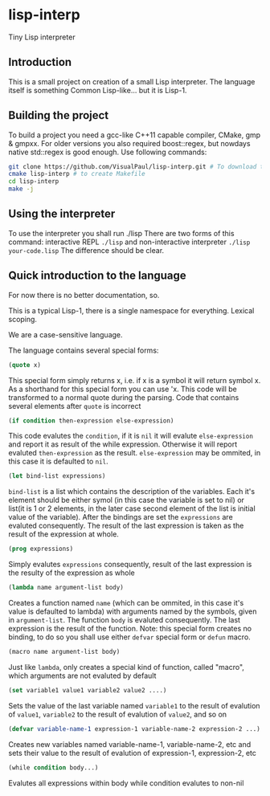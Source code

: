 lisp-interp
===========

Tiny Lisp interpreter

Introduction
------------

This is a small project on creation of a small Lisp interpreter. The language itself is something Common Lisp-like... but it is Lisp-1.

Building the project
--------------------

To build a project you need a gcc-like C++11 capable compiler, CMake, gmp & gmpxx. For older versions you also required boost::regex, but nowdays native std::regex is good enough.
Use following commands:
```sh
git clone https://github.com/VisualPaul/lisp-interp.git # To download the source code
cmake lisp-interp # to create Makefile
cd lisp-interp
make -j
```

Using the interpreter
---------------------

To use the interpreter you shall run ./lisp
There are two forms of this command: interactive REPL `./lisp` and non-interactive interpreter `./lisp your-code.lisp`
The difference should be clear.

Quick introduction to the language
----------------------------------

For now there is no better documentation, so.

This is a typical Lisp-1, there is a single namespace for everything. Lexical scoping.

We are a case-sensitive language.

The language contains several special forms:
```lisp
(quote x)
```
This special form simply returns x, i.e. if x is a symbol it will return symbol x. As a shorthand for this special form you can use 'x.
This code will be transformed to a normal quote during the parsing. Code that contains several elements after `quote` is incorrect
```lisp
(if condition then-expression else-expression)
```
This code evalutes the `condition`, if it is `nil` it will evalute `else-expression` and report it as result of the while expression.
Otherwise it will report evaluted `then-expression` as the result. `else-expression` may be ommited, in this case it is defaulted to `nil`.
```lisp
(let bind-list expressions)
```
`bind-list` is a list which contains the description of the variables. Each it's element should be either symol (in this case the variable is set to nil)
or list(it is 1 or 2 elements, in the later case second element of the list is initial value of the variable).
After the bindings are set the `expressions` are evaluted consequently. The result of the last expression is taken as the result of the expression at whole.
```lisp
(prog expressions)
```
Simply evalutes `expressions` consequently, result of the last expression is the resulty of the expression as whole
```lisp
(lambda name argument-list body)
```
Creates a function named `name` (which can be ommited, in this case it's value is defaulted to lambda) with arguments named by the symbols, given in `argument-list`.
The function `body` is evaluted consequently. The last expression is the result of the function. Note: this special form creates no binding,
to do so you shall use either `defvar` special form or `defun` macro.
```lisp
(macro name argument-list body)
```
Just like `lambda`, only creates a special kind of function, called "macro", which arguments are not evaluted by default
```lisp
(set variable1 value1 variable2 value2 ....)
```
Sets the value of the last variable named `variable1` to the result of evalution of `value1`, `variable2` to the result of evalution of `value2`, and so on
```lisp
(defvar variable-name-1 expression-1 variable-name-2 expression-2 ...)
```
Creates new variables named variable-name-1, variable-name-2, etc and sets their value to the result of evalution of expression-1, expression-2, etc
```lisp
(while condition body...)
```
Evalutes all expressions within body while condition evalutes to non-nil
